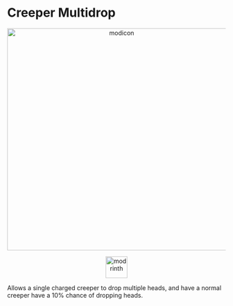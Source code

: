 # Creeper Multidrop

<p align="center">
  <img title="modicon" height="512" src="src/main/resources/assets/creepermultidrop/icon.png">
</p>

<p align="center">
  <a href="https://modrinth.com/mod/creeper-multidrop" target="_blank">
    <picture>
      <source media="(prefers-color-scheme: dark)" srcset="https://github.com/modrinth/art/blob/main/Branding/Badge/badge-dark__184x72.png?raw=true">
      <img title="modrinth" height="50" src="https://github.com/modrinth/art/blob/main/Branding/Badge/badge-light__184x72.png?raw=true">
    </picture>
  </a>
</p>

Allows a single charged creeper to drop multiple heads, and have a normal creeper have a 10% chance of dropping heads.
